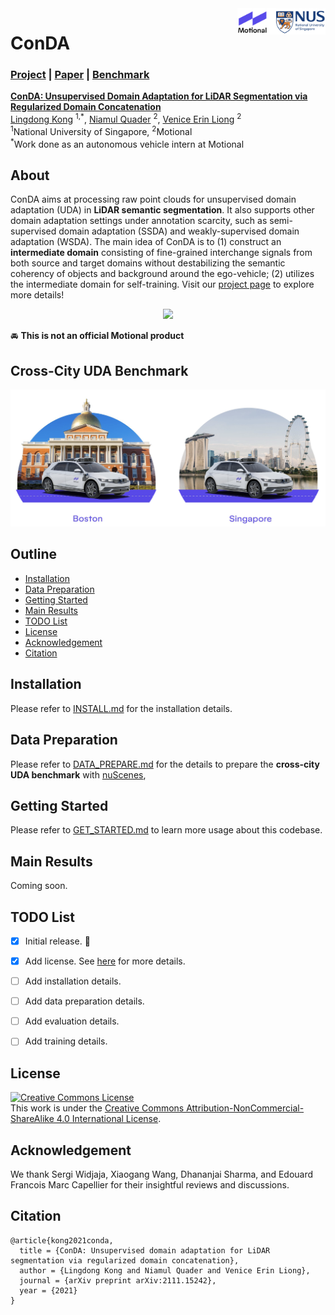 <img src="figs/logo.png" align="right" width="28%">

# ConDA

### [Project](https://ldkong.com/ConDA) | [Paper](https://arxiv.org/abs/2111.15242) | [Benchmark]()

**[ConDA: Unsupervised Domain Adaptation for LiDAR Segmentation via Regularized Domain Concatenation](https://arxiv.org/abs/2111.15242)**
<br>
[Lingdong Kong](https://scholar.google.com/citations?user=-j1j7TkAAAAJ) <sup>1,\*</sup>,
[Niamul Quader](https://scholar.google.com/citations?user=x-HGzWwAAAAJ) <sup>2</sup>,
[Venice Erin Liong](https://scholar.google.com/citations?user=q3AmlWMAAAAJ) <sup>2</sup>
<br>
<sup>1</sup>National University of Singapore, <sup>2</sup>Motional
<br>
<sup>\*</sup>Work done as an autonomous vehicle intern at Motional

## About

ConDA aims at processing raw point clouds for unsupervised domain adaptation (UDA) in **LiDAR semantic segmentation**. It also supports other domain adaptation settings under annotation scarcity, such as semi-supervised domain adaptation (SSDA) and weakly-supervised domain adaptation (WSDA). The main idea of ConDA is to (1) construct an **intermediate domain** consisting of fine-grained interchange signals from both source and target domains without destabilizing the semantic coherency of objects and background around the ego-vehicle; (2) utilizes the intermediate domain for self-training. Visit our [project page](https://ldkong.com/ConDA) to explore more details!

<p align="middle">
  <img src="figs/conda.png" width="500" />
</p>


:oncoming_automobile: **This is not an official Motional product**


## Cross-City UDA Benchmark
<p align="middle">
  <img src="figs/city.png"/>
</p>

## Outline

- [Installation](#installation)
- [Data Preparation](#data-preparation)
- [Getting Started](#getting-started)
- [Main Results](#main-results)
- [TODO List](#todo-list)
- [License](#license)
- [Acknowledgement](#acknowledgement)
- [Citation](#citation)


## Installation
Please refer to [INSTALL.md](docs/INSTALL.md) for the installation details.


## Data Preparation
Please refer to [DATA_PREPARE.md](docs/DATA_PREPARE.md) for the details to prepare the **cross-city UDA benchmark** with [nuScenes](https://www.nuscenes.org), 


## Getting Started
Please refer to [GET_STARTED.md](docs/GET_STARTED.md) to learn more usage about this codebase.


## Main Results
Coming soon.


## TODO List

- [x] Initial release. :rocket:
- [x] Add license. See [here](#license) for more details.
- [ ] Add installation details.
- [ ] Add data preparation details.
- [ ] Add evaluation details.
- [ ] Add training details.


## License
<a rel="license" href="http://creativecommons.org/licenses/by-nc-sa/4.0/"><img alt="Creative Commons License" style="border-width:0" src="https://i.creativecommons.org/l/by-nc-sa/4.0/80x15.png" /></a>
<br />
This work is under the <a rel="license" href="http://creativecommons.org/licenses/by-nc-sa/4.0/">Creative Commons Attribution-NonCommercial-ShareAlike 4.0 International License</a>.


## Acknowledgement
We thank Sergi Widjaja, Xiaogang Wang, Dhananjai Sharma, and Edouard Francois Marc Capellier for their insightful reviews and discussions.

## Citation
```
@article{kong2021conda,
  title = {ConDA: Unsupervised domain adaptation for LiDAR segmentation via regularized domain concatenation},
  author = {Lingdong Kong and Niamul Quader and Venice Erin Liong},
  journal = {arXiv preprint arXiv:2111.15242},
  year = {2021}
}
```

